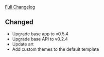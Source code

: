 [Full Changelog](https://github.com/timmo001/addon-home-panel/compare/v0.1.2...v0.1.3)

## Changed

* Upgrade base app to v0.5.4
* Upgrade base API to v0.2.4
* Update art
* Add custom themes to the default template
